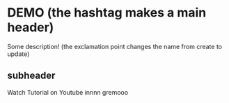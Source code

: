 # DEMO (the hashtag makes a main header)

Some description! (the exclamation point changes the name from create to update) 

## subheader

Watch Tutorial on Youtube innnn gremooo
